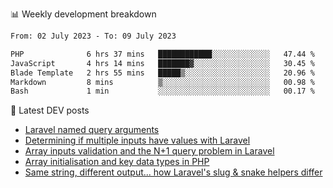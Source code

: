 📊 Weekly development breakdown
<!--START_SECTION:waka-->

```txt
From: 02 July 2023 - To: 09 July 2023

PHP              6 hrs 37 mins   ████████████░░░░░░░░░░░░░   47.44 %
JavaScript       4 hrs 14 mins   ███████▓░░░░░░░░░░░░░░░░░   30.45 %
Blade Template   2 hrs 55 mins   █████▒░░░░░░░░░░░░░░░░░░░   20.96 %
Markdown         8 mins          ▒░░░░░░░░░░░░░░░░░░░░░░░░   00.98 %
Bash             1 min           ░░░░░░░░░░░░░░░░░░░░░░░░░   00.17 %
```

<!--END_SECTION:waka-->

📕 Latest DEV posts
<!-- BLOG-POST-LIST:START -->
- [Laravel named query arguments](https://dev.to/michaelvickersuk/laravel-named-query-arguments-28kd)
- [Determining if multiple inputs have values with Laravel](https://dev.to/michaelvickersuk/determining-if-multiple-inputs-have-values-with-laravel-km6)
- [Array inputs validation and the N+1 query problem in Laravel](https://dev.to/michaelvickersuk/array-inputs-validation-and-the-n1-query-problem-in-laravel-2agb)
- [Array initialisation and key data types in PHP](https://dev.to/michaelvickersuk/array-initialisation-and-key-data-types-in-php-1e5b)
- [Same string, different output... how Laravel&#39;s slug &amp; snake helpers differ](https://dev.to/michaelvickersuk/same-string-different-output-how-laravels-slug-snake-helpers-differ-1ccj)
<!-- BLOG-POST-LIST:END -->
